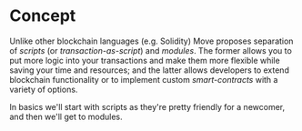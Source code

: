 # Concept

Unlike other blockchain languages (e.g. Solidity) Move proposes separation of *scripts* (or *transaction-as-script*) and *modules*. The former allows you to put more logic into your transactions and make them more flexible while saving your time and resources; and the latter allows developers to extend blockchain functionality or to implement custom *smart-contracts* with a variety of options.

In basics we'll start with scripts as they're pretty friendly for a newcomer, and then we'll get to modules.
